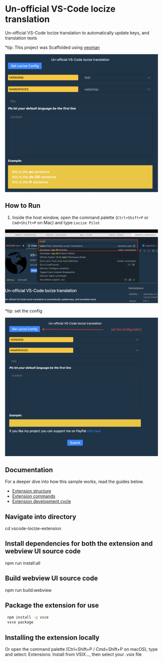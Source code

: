 # Un-official VS-Code locize translation

Un-official VS-Code locize translation to automatically update keys, and translation texts

*tip: This project was Scaffolded using [yeoman](https://yeoman.io/learning/)

![A screenshot of the sample extension.](https://github.com/webmansa/locize-vscode-extension/blob/main/assets/vscode-extension.png)

## How to Run

1. Inside the host window, open the command palette (`Ctrl+Shift+P` or `Cmd+Shift+P` on Mac) and type `Locize Pilot`

![set the configuration.](https://github.com/webmansa/locize-vscode-extension/blob/main/assets/locize-run.png)

*tip: set the config

![set the configuration.](https://github.com/webmansa/locize-vscode-extension/blob/main/assets/config.png)

## Documentation

For a deeper dive into how this sample works, read the guides below.

- [Extension structure](./docs/extension-structure.md)
- [Extension commands](./docs/extension-commands.md)
- [Extension development cycle](./docs/extension-development-cycle.md)

## Navigate into directory

cd vscode-locize-extension

## Install dependencies for both the extension and webview UI source code

npm run install:all

## Build webview UI source code

npm run build:webview

## Package the extension for use

```bash
 npm install -g vsce
 vsce package
```

## Installing the extension locally

Or open the command palette (Ctrl+Shift+P / Cmd+Shift+P on macOS), type and select: Extensions: Install from VSIX..., then select your .vsix file
